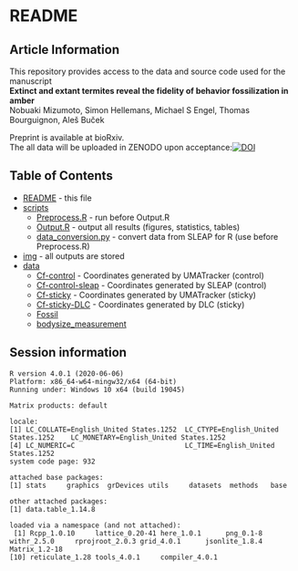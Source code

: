 # README
## Article Information
This repository provides access to the data and source code used for the manuscript  
**Extinct and extant termites reveal the fidelity of behavior fossilization in amber**  
Nobuaki Mizumoto, Simon Hellemans, Michael S Engel, Thomas Bourguignon, Aleš Buček  

Preprint is available at bioRxiv.  
The all data will be uploaded in ZENODO upon acceptance:[![DOI](https://zenodo.org/badge/DOI/XXXDOIXXX.svg)](https://doi.org/XXXDOIXXX)

## Table of Contents
* [README](./README.md) - this file
* [scripts](./scripts)
  * [Preprocess.R](./scripts/Preprocess.R) - run before Output.R
  * [Output.R](./scripts/Output.R) - output all results (figures, statistics, tables)
  * [data_conversion.py](./scripts/data_conversion.py) - convert data from SLEAP for R (use before Preprocess.R)
* [img](./img) - all outputs are stored
* [data](./data)
  * [Cf-control](./data/Cf-control) - Coordinates generated by UMATracker (control)
  * [Cf-control-sleap](./data/Cf-control-sleap) - Coordinates generated by SLEAP (control)
  * [Cf-sticky](./data/Cf-sticky) - Coordinates generated by UMATracker (sticky)
  * [Cf-sticky-DLC](./data/Cf-sticky-DLC) - Coordinates generated by DLC (sticky)
  * [Fossil](./data/Fossil)
  * [bodysize_measurement](./data/bodysize_measurement)
  

## Session information
```
R version 4.0.1 (2020-06-06)
Platform: x86_64-w64-mingw32/x64 (64-bit)
Running under: Windows 10 x64 (build 19045)

Matrix products: default

locale:
[1] LC_COLLATE=English_United States.1252  LC_CTYPE=English_United States.1252    LC_MONETARY=English_United States.1252
[4] LC_NUMERIC=C                           LC_TIME=English_United States.1252    
system code page: 932

attached base packages:
[1] stats     graphics  grDevices utils     datasets  methods   base     

other attached packages:
[1] data.table_1.14.8

loaded via a namespace (and not attached):
 [1] Rcpp_1.0.10     lattice_0.20-41 here_1.0.1      png_0.1-8       withr_2.5.0     rprojroot_2.0.3 grid_4.0.1      jsonlite_1.8.4  Matrix_1.2-18  
[10] reticulate_1.28 tools_4.0.1     compiler_4.0.1 
```